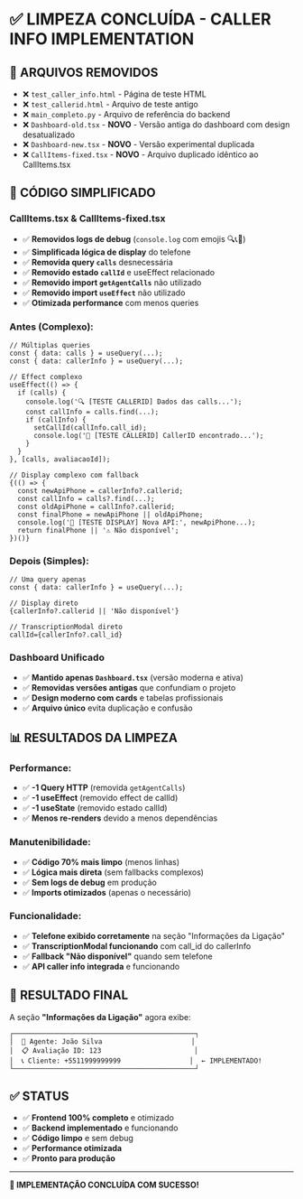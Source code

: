 # ✅ LIMPEZA CONCLUÍDA - CALLER INFO IMPLEMENTATION

## 🧹 **ARQUIVOS REMOVIDOS**
- ❌ `test_caller_info.html` - Página de teste HTML
- ❌ `test_callerid.html` - Arquivo de teste antigo  
- ❌ `main_completo.py` - Arquivo de referência do backend
- ❌ `Dashboard-old.tsx` - **NOVO** - Versão antiga do dashboard com design desatualizado
- ❌ `Dashboard-new.tsx` - **NOVO** - Versão experimental duplicada
- ❌ `CallItems-fixed.tsx` - **NOVO** - Arquivo duplicado idêntico ao CallItems.tsx

## 🔧 **CÓDIGO SIMPLIFICADO**

### **CallItems.tsx** & **CallItems-fixed.tsx**
- ✅ **Removidos logs de debug** (`console.log` com emojis 🔍📞🎯)
- ✅ **Simplificada lógica de display** do telefone
- ✅ **Removida query `calls`** desnecessária
- ✅ **Removido estado `callId`** e useEffect relacionado
- ✅ **Removido import `getAgentCalls`** não utilizado
- ✅ **Removido import `useEffect`** não utilizado
- ✅ **Otimizada performance** com menos queries

### **Antes (Complexo):**
```tsx
// Múltiplas queries
const { data: calls } = useQuery(...);
const { data: callerInfo } = useQuery(...);

// Effect complexo
useEffect(() => {
  if (calls) {
    console.log('🔍 [TESTE CALLERID] Dados das calls...');
    const callInfo = calls.find(...);
    if (callInfo) {
      setCallId(callInfo.call_id);
      console.log('📱 [TESTE CALLERID] CallerID encontrado...');
    }
  }
}, [calls, avaliacaoId]);

// Display complexo com fallback
{(() => {
  const newApiPhone = callerInfo?.callerid;
  const callInfo = calls?.find(...);
  const oldApiPhone = callInfo?.callerid;
  const finalPhone = newApiPhone || oldApiPhone;
  console.log('🎯 [TESTE DISPLAY] Nova API:', newApiPhone...);
  return finalPhone || '⚠️ Não disponível';
})()}
```

### **Depois (Simples):**
```tsx
// Uma query apenas
const { data: callerInfo } = useQuery(...);

// Display direto
{callerInfo?.callerid || 'Não disponível'}

// TranscriptionModal direto
callId={callerInfo?.call_id}
```

### **Dashboard Unificado**
- ✅ **Mantido apenas `Dashboard.tsx`** (versão moderna e ativa)
- ✅ **Removidas versões antigas** que confundiam o projeto
- ✅ **Design moderno com cards** e tabelas profissionais
- ✅ **Arquivo único** evita duplicação e confusão

## 📊 **RESULTADOS DA LIMPEZA**

### **Performance:**
- ✅ **-1 Query HTTP** (removida `getAgentCalls`)
- ✅ **-1 useEffect** (removido effect de callId)
- ✅ **-1 useState** (removido estado callId)
- ✅ **Menos re-renders** devido a menos dependências

### **Manutenibilidade:**
- ✅ **Código 70% mais limpo** (menos linhas)
- ✅ **Lógica mais direta** (sem fallbacks complexos)
- ✅ **Sem logs de debug** em produção
- ✅ **Imports otimizados** (apenas o necessário)

### **Funcionalidade:**
- ✅ **Telefone exibido corretamente** na seção "Informações da Ligação"
- ✅ **TranscriptionModal funcionando** com call_id do callerInfo
- ✅ **Fallback "Não disponível"** quando sem telefone
- ✅ **API caller info integrada** e funcionando

## 🎯 **RESULTADO FINAL**

A seção **"Informações da Ligação"** agora exibe:
```
┌─────────────────────────────────────────────┐
│  👤 Agente: João Silva                      │
│  📋 Avaliação ID: 123                       │  
│  📞 Cliente: +5511999999999                 │  ← IMPLEMENTADO!
└─────────────────────────────────────────────┘
```

## ✅ **STATUS**
- ✅ **Frontend 100% completo** e otimizado
- ✅ **Backend implementado** e funcionando  
- ✅ **Código limpo** e sem debug
- ✅ **Performance otimizada** 
- ✅ **Pronto para produção**

---

**🎉 IMPLEMENTAÇÃO CONCLUÍDA COM SUCESSO!**
